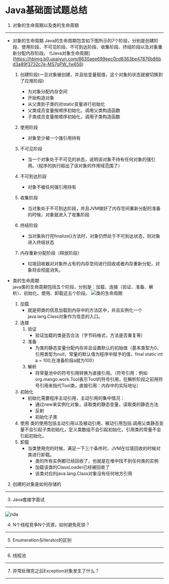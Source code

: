Java基础面试题总结
====

1. 对象的生命周期以及类的生命周期
----
  + 对象的生命周期
      Java的生命周期包含如下图所示的7个阶段，分别是创建阶段、使用阶段、不可见阶段、不可到达阶段、收集阶段、终结阶段以及对象重新分配内存阶段。
        ![Java对象生命周期] (https://hbimg.b0.upaiyun.com/8630aee699eec0cd8363be47876b86bd3a89f3732c7e-MS7gPW_fw658)
     1. 创建阶段(一旦对象被创建，并且给变量赋值，这个对象的状态就被切换到了应用阶段)
        * 为对象分配内存空间
        * 开始构造对象
        * 从父类到子类的对static变量进行初始化
        * 父类成员变量按顺序初始化，调用父类构造函数
        * 子类成员变量按顺序初始化，调用子类构造函数
        
     2. 使用阶段
        * 对象至少被一个强引用持有
     3. 不可见阶段
        * 当一个对象处于不可见的状态，说明该对象不持有任何对象的强引用。（程序的执行超出了该对象的作用域范围了）
     4. 不可到达阶段
        * 对象不被任何强引用持有
     5. 收集阶段
        * 当对象处于不可到达阶段，并且JVM做好了内存空间重新分配的准备的时候，对象就进入了收集阶段
     6. 终结阶段
        * 当对象执行完finalize()方法时，对象仍然处于不可到达状态，则对象进入终结状态
     7. 内存重新分配阶段（释放阶段）
        * 垃圾回收器对对象所占有的内存空间进行回收或者内存重新分配，对象将会彻底消失。

 + 类的生命周期  
    java类的生命周期包括五个阶段，分别是：加载、连接（验证、准备、解析）、初始化、使用、卸载这五个阶段。
    ![类的生命周期](http://img.hb.aicdn.com/06db6088edda98e1063ffc63c597a43fb631e5cf346d-rKhTzb_fw658)
    1. 加载
        *  就是把类的信息加载到内存中的方法区中，并且实例化一个java.lang.Class对象作为信息的入口。
    2. 连接
        1. 验证
            * 验证加载的类是否合法（字节码格式，方法是否重复等）
        2. 准备
            * 为类的静态变量分配内存并且设置默认的初始值（基本类型为0，引用类型为null，常量的默认值为程序中赋予的值，final static int a = 100,在准备阶段a就为100）
        3. 解析
            * 将常量池中的符号引用转换为直接引用。（符号引用：例如org.mango.work.Tool表示Tool的符号引用，在解析阶段之前用符号引用来指代Tool类，直接引用：内存中的实际地址）
    3. 初始化
        * 初始化需要程序主动引用，主动引用的集中情况：
             * 通过new来实例化对象，读取类的静态变量，读取类的静态方法
             * 反射
             * 初始化子类
    4. 使用
        类的使用包括主动引用以及被动引用，被动引用包括:调用父类静态变量不会引起子类初始化，定义类数组不会引起初始化，引用类的常量不会引起初始化。
    5. 卸载
        * 当类使用完的时候，满足一下三个条件时，JVM在垃圾回收的时候对类进行卸载。
           * 类的所有实例都已经回收了，也就是在堆中找不到任何类的实例
           * 加载该类的ClassLoader已经被回收了
           * 该类对应的java.lang.Class对象没有任何地方引用

2. 创建的对象是如何存储的
----

3. Java套接字面试
----
![nda](http://img.hb.aicdn.com/3cb0565fda23830f2391208cd3e590cb4c467d5028d9e-WYOGTr_fw658)

4. N个线程竞争N个资源，如何避免死锁？
----

5. Enumeration与Iterator的区别
----


6. 线程池
----


7. 异常处理完之后Exception对象发生了什么？
----

